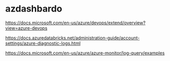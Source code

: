 # azdashbardo

https://docs.microsoft.com/en-us/azure/devops/extend/overview?view=azure-devops

https://docs.azuredatabricks.net/administration-guide/account-settings/azure-diagnostic-logs.html

https://docs.microsoft.com/en-us/azure/azure-monitor/log-query/examples


